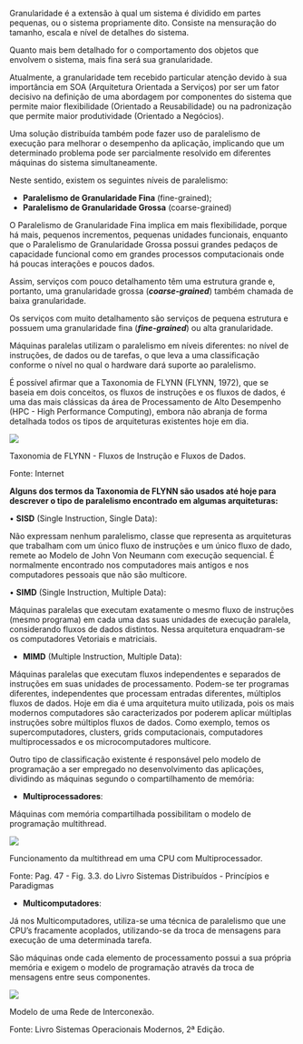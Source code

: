 Granularidade é a extensão à qual um sistema é dividido em partes pequenas, ou o sistema propriamente dito. Consiste na mensuração do tamanho, escala e nível de detalhes do sistema.

Quanto mais bem detalhado for o comportamento dos objetos que envolvem o sistema, mais fina será sua granularidade.

Atualmente, a granularidade tem recebido particular atenção devido à sua importância em SOA (Arquitetura Orientada a Serviços) por ser um fator decisivo na definição de uma abordagem por componentes do sistema que permite maior flexibilidade (Orientado a Reusabilidade) ou na padronização que permite maior produtividade (Orientado a Negócios).

Uma solução distribuída também pode fazer uso de paralelismo de execução para melhorar o desempenho da aplicação, implicando que um determinado problema pode ser parcialmente resolvido em diferentes máquinas do sistema simultaneamente.

Neste sentido, existem os seguintes níveis de paralelismo:

- **Paralelismo de Granularidade Fina** (fine-grained);
- **Paralelismo de Granularidade Grossa** (coarse-grained)

O Paralelismo de Granularidade Fina implica em mais flexibilidade, porque há mais, pequenos incrementos, pequenas unidades funcionais, enquanto que o Paralelismo de Granularidade Grossa possui grandes pedaços de capacidade funcional como em grandes processos computacionais onde há poucas interações e poucos dados.

Assim, serviços com pouco detalhamento têm uma estrutura grande e, portanto, uma granularidade grossa (_**coarse-grained**_) também chamada de baixa granularidade.

Os serviços com muito detalhamento são serviços de pequena estrutura e possuem uma granularidade fina (_**fine-grained**_) ou alta granularidade.

Máquinas paralelas utilizam o paralelismo em níveis diferentes: no nível de instruções, de dados ou de tarefas, o que leva a uma classificação conforme o nível no qual o hardware dará suporte ao paralelismo.

É possível afirmar que a Taxonomia de FLYNN (FLYNN, 1972), que se baseia em dois conceitos, os fluxos de instruções e os fluxos de dados, é uma das mais clássicas da área de Processamento de Alto Desempenho (HPC - High Performance Computing), embora não abranja de forma detalhada todos os tipos de arquiteturas existentes hoje em dia.

[![](https://img.uninove.br/static/0/0/0/0/0/0/0/2/9/3/4/293449/18521.png)](https://img.uninove.br/static/0/0/0/0/0/0/0/2/9/3/4/293449/18521.png)

Taxonomia de FLYNN - Fluxos de Instrução e Fluxos de Dados.

Fonte: Internet

**Alguns dos termos da Taxonomia de FLYNN são usados até hoje para descrever o tipo de paralelismo encontrado em algumas arquiteturas:**

• **SISD** (Single Instruction, Single Data):

Não expressam nenhum paralelismo, classe que representa as arquiteturas que trabalham com um único fluxo de instruções e um único fluxo de dado, remete ao Modelo de John Von Neumann com execução sequencial. É normalmente encontrado nos computadores mais antigos e nos computadores pessoais que não são multicore.

• **SIMD** (Single Instruction, Multiple Data):

Máquinas paralelas que executam exatamente o mesmo fluxo de instruções (mesmo programa) em cada uma das suas unidades de execução paralela, considerando fluxos de dados distintos. Nessa arquitetura enquadram-se os computadores Vetoriais e matriciais.

- **MIMD** (Multiple Instruction, Multiple Data):

Máquinas paralelas que executam fluxos independentes e separados de instruções em suas unidades de processamento. Podem-se ter programas diferentes, independentes que processam entradas diferentes, múltiplos fluxos de dados. Hoje em dia é uma arquitetura muito utilizada, pois os mais modernos computadores são caracterizados por poderem aplicar múltiplas instruções sobre múltiplos fluxos de dados. Como exemplo, temos os supercomputadores, clusters, grids computacionais, computadores multiprocessados e os microcomputadores multicore.

Outro tipo de classificação existente é responsável pelo modelo de programação a ser empregado no desenvolvimento das aplicações, dividindo as máquinas segundo o compartilhamento de memória:

- **Multiprocessadores**:

Máquinas com memória compartilhada possibilitam o modelo de programação multithread.

[![](https://img.uninove.br/static/0/0/0/0/0/0/0/2/9/3/4/293410/18522.png)](https://img.uninove.br/static/0/0/0/0/0/0/0/2/9/3/4/293410/18522.png)

Funcionamento da multithread em uma CPU com Multiprocessador.

Fonte: Pag. 47 - Fig. 3.3. do Livro Sistemas Distribuídos - Princípios e Paradigmas

- **Multicomputadores**:

Já nos Multicomputadores, utiliza-se uma técnica de paralelismo que une CPU’s fracamente acoplados, utilizando-se da troca de mensagens para execução de uma determinada tarefa.

São máquinas onde cada elemento de processamento possui a sua própria memória e exigem o modelo de programação através da troca de mensagens entre seus componentes.

[![](https://img.uninove.br/static/0/0/0/0/0/0/0/2/9/3/4/293451/18524.png)](https://img.uninove.br/static/0/0/0/0/0/0/0/2/9/3/4/293451/18524.png)

Modelo de uma Rede de Interconexão.

Fonte: Livro Sistemas Operacionais Modernos, 2ª Edição.